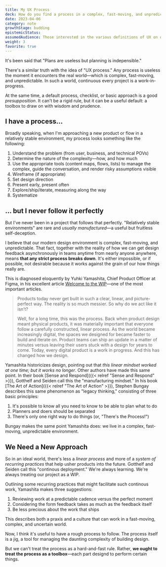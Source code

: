 ```yaml
---
title: My UX Process
deck: How do you find a process in a complex, fast-moving, and unpredictable environment?
date: 2023-04-06
category: note
growthStage: budding
epistemicStatus: 
assumedAudience: Those interested in the various definitions of UX on offer, or in how I approach UX in particular.
weight: 3
favorite: true
---
```


It's been said that "Plans are useless but planning is indepensible."

There's a similar truth with the idea of "UX process." Any process is useless the moment it encounters the real world—which is complex, fast-moving, and unpredictable. In such a world, continuous every project is a work-in-progress.

At the same time, a default process, checklist, or basic approach is a good _presupposition_. It can't be a rigid rule, but it can be a useful default: a toolbox to draw on with wisdom and prudence.

## I have a process...
Broadly speaking, when I'm approaching a new product or flow in a relatively stable environment, my process looks something like the following:

1. Understand the problem (from user, business, and technical POVs)
2. Determine the nature of the complexity—how, and how much
3. Use the appropriate tools (content maps, flows, lists) to manage the complex, guide the conversation, and render risky assumptions visible
4. Wireframe (if appropriate)
5. Set design direction
6. Present early, present often
7. Explore/ship/iterate, measuring along the way
8. Systematize

## ... but I never follow it perfectly
But I've never been in a project that follows that perfectly. "Relatively stable environments" are rare and _usually manufactured_—a useful but fruitless self-deception.

I believe that our modern design environment is complex, fast-moving, and unpredictable. That fact, together with the reality of how we can get design feedback asynchronously in teams anytime from nearly anyone anywhere, means **that any strict process breaks down**. It's either impossible, or if possible, not desirable because it works against the grain of our how things really are.

This is diagnosed eloquently by Yuhki Yamashita, Chief Product Officer at Figma, in his excellent article [Welcome to the WIP](https://www.figma.com/blog/welcome-to-the-wip/)—one of the most important articles.

> Products today never get built in such a clear, linear, and picture-perfect way. The reality is so much messier. So why do we act like it isn’t?
> 
> Well, for a long time, this was the process. Back when product design meant physical products, it was materially important that everyone follow a carefully constructed, linear process. As the world became increasingly digital, the spaces we designed for became faster to build and iterate on. Product teams can ship an update in a matter of minutes versus leaving their users stuck with a design for years to come. Today, every digital product is a work in progress. And this has changed how we design.

Yamashita historicizes design, pointing out that _this linear mindset worked at one time; but it works no longer_. Other authors have made this same point. In their book [Sense and Respond]({{< relref "Sense and Respond" >}}), Gotthelf and Seiden call this the "manufacturing mindset." In his book [The Art of Action]({{< relref "The Art of Action" >}}), Stephen Bungay describes this same phenomenon as "legacy thinking," consisting of three basic principles:

1. It's possible to know all you need to know to be able to plan what to do
2. Planners and doers should be separated
3. There's only one right way to do things (or, "There's the Process!")

Bungay makes the same point Yamashita does: we live in a complex, fast-moving, unpredictable environment.

## We Need a New Approach
So in an ideal world, there's less a _linear process_ and more of a _system of recurring practices_ that help usher products into the future. Gotthelf and Seiden call this "continous deployment." We're always learning. We're always treating our project as a WIP.

Outlining some recurring practices that might facilitate such continous work, Yamashita makes three suggestions:

1. Reviewing work at a predictable cadence versus the perfect moment
2. Considering the form feedback takes as much as the feedback itself
3. Be less precious about the work that ships

This describes both a praxis and a culture that can work in a fast-moving, complex, and uncertain world.

Now, I think it's useful to have a rough process to follow. The process itself is a jig, a tool for managing the daunting complexity of building design.

But we can't treat the process as a hard-and-fast rule. Rather, **we ought to treat the process as a toolbox**—each part designd to perform certain things.